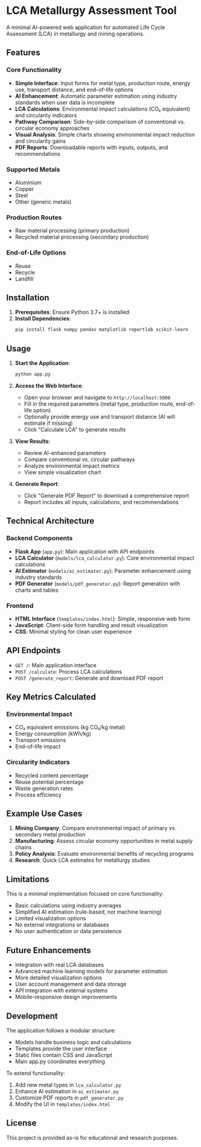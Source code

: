 # LCA Metallurgy Assessment Tool

A minimal AI-powered web application for automated Life Cycle Assessment (LCA) in metallurgy and mining operations.

## Features

### Core Functionality
- **Simple Interface**: Input forms for metal type, production route, energy use, transport distance, and end-of-life options
- **AI Enhancement**: Automatic parameter estimation using industry standards when user data is incomplete
- **LCA Calculations**: Environmental impact calculations (CO₂ equivalent) and circularity indicators
- **Pathway Comparison**: Side-by-side comparison of conventional vs. circular economy approaches
- **Visual Analysis**: Simple charts showing environmental impact reduction and circularity gains
- **PDF Reports**: Downloadable reports with inputs, outputs, and recommendations

### Supported Metals
- Aluminium
- Copper
- Steel
- Other (generic metals)

### Production Routes
- Raw material processing (primary production)
- Recycled material processing (secondary production)

### End-of-Life Options
- Reuse
- Recycle
- Landfill

## Installation

1. **Prerequisites**: Ensure Python 3.7+ is installed
2. **Install Dependencies**:
   ```bash
   pip install flask numpy pandas matplotlib reportlab scikit-learn
   ```

## Usage

1. **Start the Application**:
   ```bash
   python app.py
   ```

2. **Access the Web Interface**:
   - Open your browser and navigate to `http://localhost:5000`
   - Fill in the required parameters (metal type, production route, end-of-life option)
   - Optionally provide energy use and transport distance (AI will estimate if missing)
   - Click "Calculate LCA" to generate results

3. **View Results**:
   - Review AI-enhanced parameters
   - Compare conventional vs. circular pathways
   - Analyze environmental impact metrics
   - View simple visualization chart

4. **Generate Report**:
   - Click "Generate PDF Report" to download a comprehensive report
   - Report includes all inputs, calculations, and recommendations

## Technical Architecture

### Backend Components
- **Flask App** (`app.py`): Main application with API endpoints
- **LCA Calculator** (`models/lca_calculator.py`): Core environmental impact calculations
- **AI Estimator** (`models/ai_estimator.py`): Parameter enhancement using industry standards
- **PDF Generator** (`models/pdf_generator.py`): Report generation with charts and tables

### Frontend
- **HTML Interface** (`templates/index.html`): Simple, responsive web form
- **JavaScript**: Client-side form handling and result visualization
- **CSS**: Minimal styling for clean user experience

## API Endpoints

- `GET /`: Main application interface
- `POST /calculate`: Process LCA calculations
- `POST /generate_report`: Generate and download PDF report

## Key Metrics Calculated

### Environmental Impact
- CO₂ equivalent emissions (kg CO₂/kg metal)
- Energy consumption (kWh/kg)
- Transport emissions
- End-of-life impact

### Circularity Indicators
- Recycled content percentage
- Reuse potential percentage
- Waste generation rates
- Process efficiency

## Example Use Cases

1. **Mining Company**: Compare environmental impact of primary vs. secondary metal production
2. **Manufacturing**: Assess circular economy opportunities in metal supply chains
3. **Policy Analysis**: Evaluate environmental benefits of recycling programs
4. **Research**: Quick LCA estimates for metallurgy studies

## Limitations

This is a minimal implementation focused on core functionality:
- Basic calculations using industry averages
- Simplified AI estimation (rule-based, not machine learning)
- Limited visualization options
- No external integrations or databases
- No user authentication or data persistence

## Future Enhancements

- Integration with real LCA databases
- Advanced machine learning models for parameter estimation
- More detailed visualization options
- User account management and data storage
- API integration with external systems
- Mobile-responsive design improvements

## Development

The application follows a modular structure:
- Models handle business logic and calculations
- Templates provide the user interface
- Static files contain CSS and JavaScript
- Main app.py coordinates everything

To extend functionality:
1. Add new metal types in `lca_calculator.py`
2. Enhance AI estimation in `ai_estimator.py`
3. Customize PDF reports in `pdf_generator.py`
4. Modify the UI in `templates/index.html`

## License

This project is provided as-is for educational and research purposes.